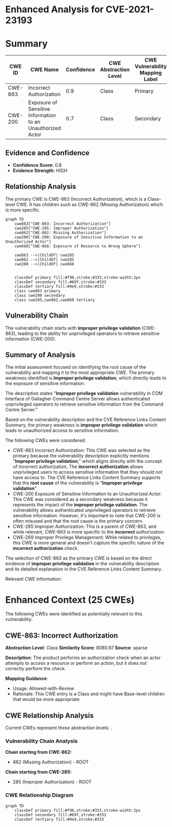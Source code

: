 # Enhanced Analysis for CVE-2021-23193

# Summary
| CWE ID | CWE Name | Confidence | CWE Abstraction Level | CWE Vulnerability Mapping Label | CWE-Vulnerability Mapping Notes |
|---|---|---|---|---|---|
| CWE-863 | Incorrect Authorization | 0.9 | Class | Primary | Allowed-with-Review |
| CWE-200 | Exposure of Sensitive Information to an Unauthorized Actor | 0.7 | Class | Secondary | Discouraged |

## Evidence and Confidence

*   **Confidence Score:** 0.8
*   **Evidence Strength:** HIGH

## Relationship Analysis
The primary CWE is CWE-863 (Incorrect Authorization), which is a Class-level CWE. It has children such as CWE-862 (Missing Authorization) which is more specific.

```mermaid
graph TD
    cwe863["CWE-863: Incorrect Authorization"]
    cwe285["CWE-285: Improper Authorization"]
    cwe862["CWE-862: Missing Authorization"]
    cwe200["CWE-200: Exposure of Sensitive Information to an Unauthorized Actor"]
    cwe668["CWE-668: Exposure of Resource to Wrong Sphere"]

    cwe863 -->|ChildOf| cwe285
    cwe862 -->|ChildOf| cwe285
    cwe200 -->|ChildOf| cwe668
    

    classDef primary fill:#f96,stroke:#333,stroke-width:2px
    classDef secondary fill:#69f,stroke:#333
    classDef tertiary fill:#9e9,stroke:#333
    class cwe863 primary
    class cwe200 secondary
    class cwe285,cwe862,cwe668 tertiary
```

## Vulnerability Chain
The vulnerability chain starts with **improper privilege validation** (CWE-863), leading to the ability for unprivileged operators to retrieve sensitive information (CWE-200).

## Summary of Analysis
The initial assessment focused on identifying the root cause of the vulnerability and mapping it to the most appropriate CWE. The primary weakness identified is **Improper privilege validation**, which directly leads to the exposure of sensitive information.

The description states "**Improper privilege validation** vulnerability in COM Interface of Gallagher Command Centre Server allows authenticated unprivileged operators to retrieve sensitive information from the Command Centre Server."

Based on the vulnerability description and the CVE Reference Links Content Summary, the primary weakness is **improper privilege validation** which leads to unauthorized access to sensitive information.

The following CWEs were considered:

*   CWE-863 Incorrect Authorization: This CWE was selected as the primary because the vulnerability description explicitly mentions "**Improper privilege validation**," which aligns directly with the concept of incorrect authorization. The **incorrect authorization** allows unprivileged users to access sensitive information that they should not have access to. The CVE Reference Links Content Summary supports that the **root cause** of the vulnerability is "**Improper privilege validation**".
*   CWE-200 Exposure of Sensitive Information to an Unauthorized Actor: This CWE was considered as a secondary weakness because it represents the impact of the **improper privilege validation**. The vulnerability allows authenticated unprivileged operators to retrieve sensitive information. However, it's important to note that CWE-200 is often misused and that the root cause is the primary concern.
*   CWE-285 Improper Authorization: This is a parent of CWE-863, and while relevant, CWE-863 is more specific to the **incorrect** authorization.
*   CWE-269 Improper Privilege Management: While related to privileges, this CWE is more general and doesn't capture the specific nature of the **incorrect authorization** check.

The selection of CWE-863 as the primary CWE is based on the direct evidence of **improper privilege validation** in the vulnerability description and its detailed explanation in the CVE Reference Links Content Summary.

Relevant CWE Information:

# Enhanced Context (25 CWEs)
The following CWEs were identified as potentially relevant to this vulnerability:

## CWE-863: Incorrect Authorization
**Abstraction Level**: Class
**Similarity Score**: 8080.97
**Source**: sparse

**Description**:
The product performs an authorization check when an actor attempts to access a resource or perform an action, but it does not correctly perform the check.

**Mapping Guidance**:
- Usage: Allowed-with-Review
- Rationale: This CWE entry is a Class and might have Base-level children that would be more appropriate


## CWE Relationship Analysis

Current CWEs represent these abstraction levels: .


### Vulnerability Chain Analysis

**Chain starting from CWE-862:**
- 862 (Missing Authorization) - ROOT


**Chain starting from CWE-285:**
- 285 (Improper Authorization) - ROOT



### CWE Relationship Diagram

```mermaid
graph TD
    classDef primary fill:#f96,stroke:#333,stroke-width:2px
    classDef secondary fill:#69f,stroke:#333
    classDef tertiary fill:#9e9,stroke:#333
```